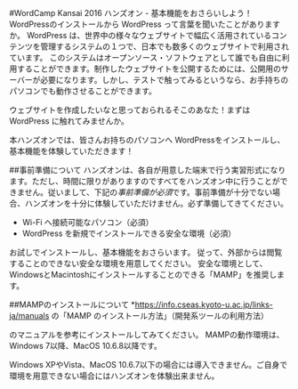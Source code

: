 #WordCamp Kansai 2016 ハンズオン - 基本機能をおさらいしよう！ WordPressのインストールから
WordPress って言葉を聞いたことがありますか。
WordPress は、世界中の様々なウェブサイトで幅広く活用されているコンテンツを管理するシステムの１つで、日本でも数多くのウェブサイトで利用されています。
このシステムはオープンソース・ソフトウェアとして誰でも自由に利用することができます。制作したウェブサイトを公開するためには、公開用のサーバーが必要になります。しかし、テストで触ってみるというなら、お手持ちのパソコンでも動作させることができます。

ウェブサイトを作成したいなと思っておられるそこのあなた！まずは WordPress に触れてみませんか。

本ハンズオンでは、皆さんお持ちのパソコンへ WordPressをインストールし、基本機能を体験していただきます！

##事前準備について
ハンズオンは、各自が用意した端末で行う実習形式になります。ただし、時間に限りがありますのですべてをハンズオン中に行うことができません。従いまして、下記の*事前準備が必須*です。事前準備が十分でない場合、ハンズオンを十分に体験していただけません。必ず準備してきてください。

* Wi-Fi へ接続可能なパソコン（必須）
* WordPress を新規でインストールできる安全な環境（必須）

お試しでインストールし、基本機能をおさらいます。
従って、外部からは閲覧することのできない安全な環境を用意してください。
安全な環境として、WindowsとMacintoshにインストールすることのできる「MAMP」を推奨します。

##MAMPのインストールについて
*<https://info.cseas.kyoto-u.ac.jp/links-ja/manuals> の「MAMP のインストール方法」（開発系ツールの利用方法） 

のマニュアルを参考にインストールしてみてください。
MAMPの動作環境は、Windows 7以降、MacOS 10.6.8以降です。

Windows XPやVista、MacOS 10.6.7以下の場合には導入できません。ご自身で環境を用意できない場合にはハンズオンを体験出来ません。
